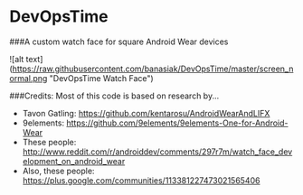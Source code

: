 DevOpsTime
==========

###A custom watch face for square Android Wear devices

![alt text] (https://raw.githubusercontent.com/banasiak/DevOpsTime/master/screen_normal.png "DevOpsTime Watch Face")

###Credits:
Most of this code is based on research by...
 * Tavon Gatling: https://github.com/kentarosu/AndroidWearAndLIFX
 * 9elements: https://github.com/9elements/9elements-One-for-Android-Wear
 * These people: http://www.reddit.com/r/androiddev/comments/297r7m/watch_face_development_on_android_wear
 * Also, these people:  https://plus.google.com/communities/113381227473021565406
